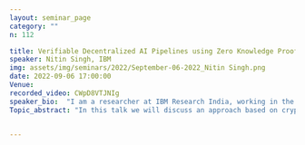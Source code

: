 ```yaml
---
layout: seminar_page
category: ""
n: 112

title: Verifiable Decentralized AI Pipelines using Zero Knowledge Proofs
speaker: Nitin Singh, IBM
img: assets/img/seminars/2022/September-06-2022_Nitin Singh.png
date: 2022-09-06 17:00:00 
Venue: 
recorded_video: CWpD8VTJNIg
speaker_bio:  "I am a researcher at IBM Research India, working in the area of applied cryptography with focus on privacy preserving machine learning, decentralized identity etc, employing cryptographic techniques such as zero knowledge proofs and multiparty computation. I completed my Bachelors and Masters in Computer Science from IIT Delhi and later obtained a PhD in Mathematical Sciences from Indian Institute of Science, Bangalore in 2014. In between, I have worked as a Software Engineer at VMware and Veritas."
Topic_abstract: "In this talk we will discuss an approach based on cryptographic techniques like zero knowledge proofs to augment prevailing AI/ML practices to adequately address concerns around privacy and provenance. We are particularly interested in setting involving several participants such as data owners, data curators, model builders and finally the consumers of AI models, and how we can adequately address privacy of assets such as data and models, while simultaneously addressing concerns of end consumers regarding provenance of the results."


---
```


